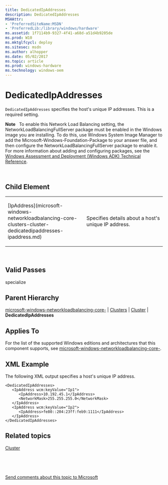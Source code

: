 ```yaml
---
title: DedicatedIpAddresses
description: DedicatedIpAddresses
MSHAttr:
- 'PreferredSiteName:MSDN'
- 'PreferredLib:/library/windows/hardware'
ms.assetid: 1f7114b9-9327-4f41-a68d-a51d4b9205de
ms.prod: W10
ms.mktglfcycl: deploy
ms.sitesec: msdn
ms.author: alhopper
ms.date: 05/02/2017
ms.topic: article
ms.prod: windows-hardware
ms.technology: windows-oem
---
```


# DedicatedIpAddresses


`DedicatedIpAddresses` specifies the host's unique IP addresses. This is a required setting.

**Note**  
To enable this Network Load Balancing setting, the NetworkLoadBalancingFullServer package must be enabled in the Windows image you are installing. To do this, use Windows System Image Manager to add the Microsoft-Windows-Foundation-Package to your answer file, and then configure the NetworkLoadBalancingFullServer package to enable it. For more information about adding and configuring packages, see the [Windows Assessment and Deployment (Windows ADK) Technical Reference](http://go.microsoft.com/fwlink/?LinkId=206587).

 

## Child Element


<table>
<colgroup>
<col width="50%" />
<col width="50%" />
</colgroup>
<tbody>
<tr class="odd">
<td><p>[IpAddress](microsoft-windows-networkloadbalancing-core-clusters-cluster-dedicatedipaddresses-ipaddress.md)</p></td>
<td><p>Specifies details about a host's unique IP address.</p></td>
</tr>
</tbody>
</table>

 

## Valid Passes


specialize

## Parent Hierarchy


[microsoft-windows-networkloadbalancing-core-](microsoft-windows-networkloadbalancing-core.md) | [Clusters](microsoft-windows-networkloadbalancing-core-clusters.md) | [Cluster](microsoft-windows-networkloadbalancing-core-clusters-cluster.md) | **DedicatedIpAddresses**

## Applies To


For the list of the supported Windows editions and architectures that this component supports, see [microsoft-windows-networkloadbalancing-core-](microsoft-windows-networkloadbalancing-core.md).

## XML Example


The following XML output specifies a host's unique IP address.

``` syntax
<DedicatedIpAddresses>
   <IpAddress wcm:keyValue="Ip1">
      <IpAddress>10.192.45.1</IpAddress>
      <NetworkMask>255.255.255.0</NetworkMask>
   </IpAddress>
   <IpAddress wcm:keyValue="Ip2">
      <IpAddress>fe80::204:23ff:feb9:1111</IpAddress>
   </IpAddress>
</DedicatedIpAddresses>
```

## Related topics


[Cluster](microsoft-windows-networkloadbalancing-core-clusters-cluster.md)

 

 

[Send comments about this topic to Microsoft](mailto:wsddocfb@microsoft.com?subject=Documentation%20feedback%20%5Bp_unattend\p_unattend%5D:%20DedicatedIpAddresses%20%20RELEASE:%20%2810/3/2016%29&body=%0A%0APRIVACY%20STATEMENT%0A%0AWe%20use%20your%20feedback%20to%20improve%20the%20documentation.%20We%20don't%20use%20your%20email%20address%20for%20any%20other%20purpose,%20and%20we'll%20remove%20your%20email%20address%20from%20our%20system%20after%20the%20issue%20that%20you're%20reporting%20is%20fixed.%20While%20we're%20working%20to%20fix%20this%20issue,%20we%20might%20send%20you%20an%20email%20message%20to%20ask%20for%20more%20info.%20Later,%20we%20might%20also%20send%20you%20an%20email%20message%20to%20let%20you%20know%20that%20we've%20addressed%20your%20feedback.%0A%0AFor%20more%20info%20about%20Microsoft's%20privacy%20policy,%20see%20http://privacy.microsoft.com/default.aspx. "Send comments about this topic to Microsoft")





